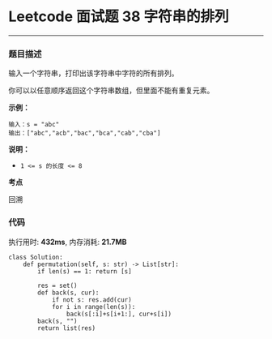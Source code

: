 # Leetcode 面试题 38 字符串的排列
***
### 题目描述

输入一个字符串，打印出该字符串中字符的所有排列。

你可以以任意顺序返回这个字符串数组，但里面不能有重复元素。

**示例：**

	输入：s = "abc"
	输出：["abc","acb","bac","bca","cab","cba"]


**说明：**

* `1 <= s 的长度 <= 8`


**考点**

回溯


### 代码
执行用时: **432ms**, 内存消耗: **21.7MB**

```
class Solution:
    def permutation(self, s: str) -> List[str]:
        if len(s) == 1: return [s]
        
        res = set()
        def back(s, cur):
            if not s: res.add(cur)
            for i in range(len(s)):
                back(s[:i]+s[i+1:], cur+s[i])
        back(s, "")
        return list(res)
```







